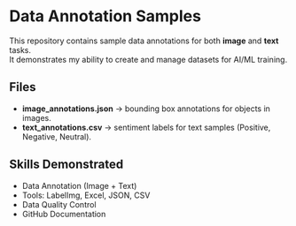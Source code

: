 
# Data Annotation Samples

This repository contains sample data annotations for both **image** and **text** tasks.  
It demonstrates my ability to create and manage datasets for AI/ML training.

## Files
- **image_annotations.json** → bounding box annotations for objects in images.  
- **text_annotations.csv** → sentiment labels for text samples (Positive, Negative, Neutral).  

## Skills Demonstrated
- Data Annotation (Image + Text)  
- Tools: LabelImg, Excel, JSON, CSV  
- Data Quality Control  
- GitHub Documentation  


